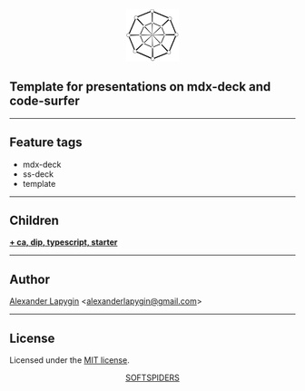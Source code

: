 <div align="center">
    <a href="https://github.com/softspiders/softspiders">
      <img src="./diagrams/sslogo-from-github-20.png"/>
    </a>
</div>

## Template for presentations on mdx-deck and code-surfer

---

## Feature tags

- mdx-deck
- ss-deck
- template

---

## Children

[**+ ca, dip, typescript, starter**](https://github.com/softspiders/dip-in-ca-deck)

---
## Author

[Alexander Lapygin](https://github.com/AlexanderLapygin) <<alexanderlapygin@gmail.com>>

---

## License

Licensed under the [MIT license](./LICENSE).

<div align="center">
    <a href="https://github.com/softspiders/softspiders">SOFTSPIDERS</a>
</div>
